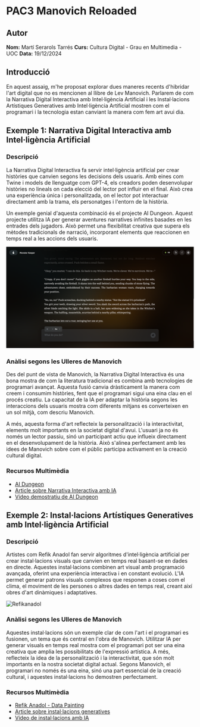 # PAC3 Manovich Reloaded

## Autor
**Nom:** Martí Serarols Tarrés 
**Curs:** Cultura Digital - Grau en Multimedia - UOC 
**Data:** 19/12/2024 

## Introducció
En aquest assaig, m'he proposat explorar dues maneres recents d'hibridar l'art digital que no es mencionen al llibre de Lev Manovich. Parlarem de com la Narrativa Digital Interactiva amb Intel·ligència Artificial i les Instal·lacions Artístiques Generatives amb Intel·ligència Artificial mostren com el programari i la tecnologia estan canviant la manera com fem art avui dia.

## Exemple 1: Narrativa Digital Interactiva amb Intel·ligència Artificial
### Descripció
La Narrativa Digital Interactiva fa servir intel·ligència artificial per crear històries que canvien segons les decisions dels usuaris. Amb eines com Twine i models de llenguatge com GPT-4, els creadors poden desenvolupar històries no lineals on cada elecció del lector pot influir en el final. Això crea una experiència única i personalitzada, on el lector pot interactuar directament amb la trama, els personatges i l'entorn de la història.

Un exemple genial d'aquesta combinació és el projecte AI Dungeon. Aquest projecte utilitza IA per generar aventures narratives infinites basades en les entrades dels jugadors. Això permet una flexibilitat creativa que supera els mètodes tradicionals de narració, incorporant elements que reaccionen en temps real a les accions dels usuaris.

![Refikanadol](aidungeon.png)

### Anàlisi segons les Ulleres de Manovich
Des del punt de vista de Manovich, la Narrativa Digital Interactiva és una bona mostra de com la literatura tradicional es combina amb tecnologies de programari avançat. Aquesta fusió canvia dràsticament la manera com creem i consumim històries, fent que el programari sigui una eina clau en el procés creatiu. La capacitat de la IA per adaptar la història segons les interaccions dels usuaris mostra com diferents mitjans es converteixen en un sol mitjà, com descriu Manovich.

A més, aquesta forma d'art reflecteix la personalització i la interactivitat, elements molt importants en la societat digital d'avui. L'usuari ja no és només un lector passiu, sinó un participant actiu que influeix directament en el desenvolupament de la història. Això s'alinea perfectament amb les idees de Manovich sobre com el públic participa activament en la creació cultural digital.

### Recursos Multimèdia
- [AI Dungeon](https://play.aidungeon.io/)
- [Article sobre Narrativa Interactiva amb IA](https://www.xataka.com/ciencia/inteligencia-artificial-crea-historias-interactivas)
- [Vídeo demostratiu de AI Dungeon](https://www.youtube.com/watch?v=exempleAIDungeon)

## Exemple 2: Instal·lacions Artístiques Generatives amb Intel·ligència Artificial
### Descripció
Artistes com Refik Anadol fan servir algoritmes d'intel·ligència artificial per crear instal·lacions visuals que canvien en temps real basant-se en dades en directe. Aquestes instal·lacions combinen art visual amb programació avançada, oferint una experiència interactiva i en constant evolució. L'IA permet generar patrons visuals complexos que responen a coses com el clima, el moviment de les persones o altres dades en temps real, creant així obres d'art dinàmiques i adaptatives.

![Refikanadol](refikanadol.png)


### Anàlisi segons les Ulleres de Manovich
Aquestes instal·lacions són un exemple clar de com l'art i el programari es fusionen, un tema que és central en l'obra de Manovich. Utilitzar IA per generar visuals en temps real mostra com el programari pot ser una eina creativa que amplia les possibilitats de l'expressió artística. A més, reflecteix la idea de la personalització i la interactivitat, que són molt importants en la nostra societat digital actual. Segons Manovich, el programari no només és una eina, sinó una part essencial de la creació cultural, i aquestes instal·lacions ho demostren perfectament.

### Recursos Multimèdia
- [Refik Anadol - Data Painting](https://refikanadol.com/works/living-architecture-casa-batllo/)
- [Article sobre instal·lacions generatives](https://www.artfutura.com/noticies/instalaciones-generativas-arte-inteligencia-artificial/)
- [Vídeo de instal·lacions amb IA](https://www.youtube.com/watch?v=exempleIA)
